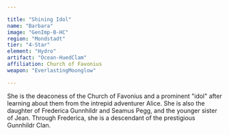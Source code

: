 ```yaml
---

title: "Shining Idol"
name: "Barbara"
image: "GenImp-B-HC"
region: "Mondstadt"
tier: "4-Star"
element: "Hydro"
artifact: "Ocean-HuedClam"
affiliation: Church of Favonius
weapon: "EverlastingMoonglow"

---
```


She is the deaconess of the Church of Favonius and a prominent "idol" after learning about them from the intrepid adventurer Alice. She is also the daughter of Frederica Gunnhildr and Seamus Pegg, and the younger sister of Jean. Through Frederica, she is a descendant of the prestigious Gunnhildr Clan.